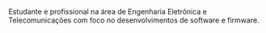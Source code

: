 Estudante e profissional na área de Engenharia Eletrônica e Telecomunicações com foco no desenvolvimentos de software e firmware.
